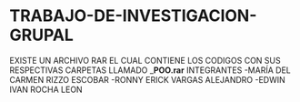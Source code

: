 # TRABAJO-DE-INVESTIGACION-GRUPAL
EXISTE UN ARCHIVO RAR EL CUAL CONTIENE LOS CODIGOS CON SUS RESPECTIVAS  CARPETAS LLAMADO ___POO.rar__
INTEGRANTES
-MARÍA DEL CARMEN RIZZO ESCOBAR
-RONNY ERICK VARGAS ALEJANDRO
-EDWIN IVAN ROCHA LEON
